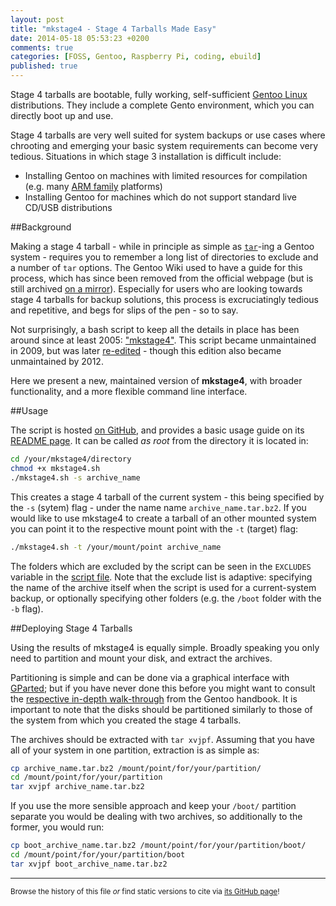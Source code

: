 ```yaml
---
layout: post
title: "mkstage4 - Stage 4 Tarballs Made Easy"
date: 2014-05-18 05:53:23 +0200
comments: true
categories: [FOSS, Gentoo, Raspberry Pi, coding, ebuild]
published: true
---
```


Stage 4 tarballs are bootable, fully working, self-sufficient [Gentoo Linux](https://en.wikipedia.org/wiki/Gentoo_linux) distributions.
They include a complete Gento environment, which you can directly boot up and use.

Stage 4 tarballs are very well suited for system backups or use cases where chrooting and emerging your basic system requirements can become very tedious.
Situations in which stage 3 installation is difficult include:

* Installing Gentoo on machines with limited resources for compilation (e.g. many [ARM family](https://en.wikipedia.org/wiki/ARM_architecture) platforms)
* Installing Gentoo for machines which do not support standard live CD/USB distributions

<!-- more -->

##Background

Making a stage 4 tarball - while in principle as simple as [```tar```](https://en.wikipedia.org/wiki/Tar_(computing))-ing a Gentoo system - requires you to remember a long list of directories to exclude and a number of ```tar``` options.
The Gentoo Wiki used to have a guide for this process, which has since been removed from the official webpage (but is still archived [on a mirror](http://gentoo-en.vfose.ru/wiki/Custom_Stage4)).
Especially for users who are looking towards stage 4 tarballs for backup solutions, this process is excruciatingly tedious and repetitive, and begs for slips of the pen - so to say.

Not surprisingly, a bash script to keep all the details in place has been around since at least 2005: ["mkstage4"](http://blinkeye.ch/dokuwiki/doku.php/projects/mkstage4).
This script became unmaintained in 2009, but was later [re-edited](https://github.com/gregf/bin/blob/master/mkstage4) - though this edition also became unmaintained by 2012.

Here we present a new, maintained version of **mkstage4**, with broader functionality, and a more flexible command line interface.

##Usage

The script is hosted [on GitHub](https://github.com/TheChymera/mkstage4), and provides a basic usage guide on its [README page](https://github.com/TheChymera/mkstage4/blob/master/README.md).
It can be called *as root* from the directory it is located in:

```bash
cd /your/mkstage4/directory
chmod +x mkstage4.sh
./mkstage4.sh -s archive_name
```

This creates a stage 4 tarball of the current system - this being specified by the ```-s``` (sytem) flag - under the name name ```archive_name.tar.bz2```.
If you would like to use mkstage4 to create a tarball of an other mounted system you can point it to the respective mount point with the ```-t``` (target) flag:

```bash
./mkstage4.sh -t /your/mount/point archive_name
```

The folders which are excluded by the script can be seen in the ```EXCLUDES``` variable in the [script file](https://github.com/TheChymera/mkstage4/blob/master/mkstage4.sh).
Note that the exclude list is adaptive: specifying the name of the archive itself when the script is used for a current-system backup, or optionally specifying other folders (e.g. the ```/boot``` folder with the ```-b``` flag).

##Deploying Stage 4 Tarballs

Using the results of mkstage4 is equally simple.
Broadly speaking you only need to partition and mount your disk, and extract the archives.

Partitioning is simple and can be done via a graphical interface with [GParted](https://en.wikipedia.org/wiki/Gparted); but if you have never done this before you might want to consult the [respective in-depth walk-through](https://www.gentoo.org/doc/en/handbook/handbook-x86.xml?part=1&chap=4) from the Gentoo handbook.
It is important to note that the disks should be partitioned similarly to those of the system from which you created the stage 4 tarballs.

The archives should be extracted with ```tar xvjpf```.
Assuming that you have all of your system in one partition, extraction is as simple as:

```bash
cp archive_name.tar.bz2 /mount/point/for/your/partition/
cd /mount/point/for/your/partition
tar xvjpf archive_name.tar.bz2
```

If you use the more sensible approach and keep your ```/boot/``` partition separate you would be dealing with two archives, so additionally to the former, you would run:

```bash
cp boot_archive_name.tar.bz2 /mount/point/for/your/partition/boot/
cd /mount/point/for/your/partition/boot
tar xvjpf boot_archive_name.tar.bz2
```

---
<sup>Browse the history of this file *or* find static versions to cite via [its GitHub page](https://github.com/TheChymera/chymeric_tutorials/blob/master/source/_posts/2014-05-18-mkstage4-stage4-tarballs-made-easy.markdown)!</sup>
